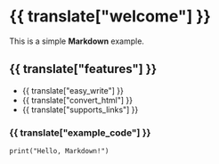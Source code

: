 # {{ translate["welcome"] }}

This is a simple **Markdown** example. 

## {{ translate["features"] }}
- {{ translate["easy_write"] }}
- {{ translate["convert_html"] }}
- {{ translate["supports_links"] }}

### {{ translate["example_code"] }}

```
print("Hello, Markdown!")
```

